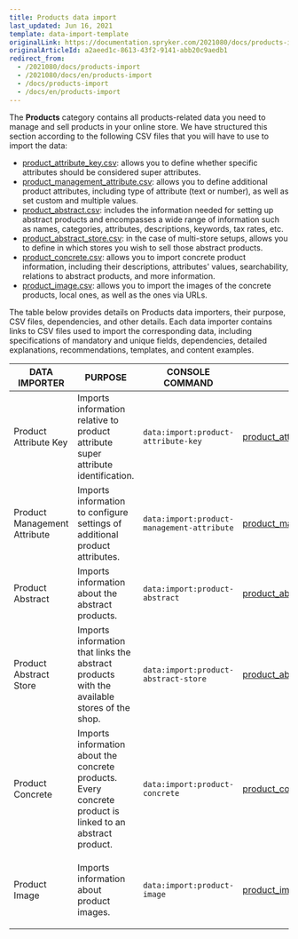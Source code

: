 ```yaml
---
title: Products data import
last_updated: Jun 16, 2021
template: data-import-template
originalLink: https://documentation.spryker.com/2021080/docs/products-import
originalArticleId: a2aeed1c-8613-43f2-9141-abb20c9aedb1
redirect_from:
  - /2021080/docs/products-import
  - /2021080/docs/en/products-import
  - /docs/products-import
  - /docs/en/products-import
---
```


The **Products** category contains all products-related data you need to manage and sell products in your online store. We have structured this section according to the following CSV files that you will have to use to import the data:

* [product_attribute_key.csv](/docs/pbc/all/product-information-management/{{page.version}}/import-and-export-data/products-data-import/file-details-product-attribute-key.csv.html): allows you to define whether specific attributes should be considered super attributes.
* [product_management_attribute.csv](/docs/scos/dev/data-import/{{page.version}}/data-import-categories/catalog-setup/products/file-details-product-management-attribute.csv.html): allows you to define additional product attributes, including type of attribute (text or number), as well as set custom and multiple values.
* [product_abstract.csv](/docs/pbc/all/product-information-management/{{page.version}}/import-and-export-data/products-data-import/file-details-product-abstract.csv.html): includes the information needed for setting up abstract products and encompasses a wide range of information such as names, categories, attributes, descriptions, keywords, tax rates, etc.
* [product_abstract_store.csv](/docs/pbc/all/product-information-management/{{page.version}}/import-and-export-data/products-data-import/file-details-product-abstract-store.csv.html): in the case of multi-store setups, allows you to define in which stores you wish to sell those abstract products.
* [product_concrete.csv](/docs/pbc/all/product-information-management/{{page.version}}/import-and-export-data/products-data-import/file-details-product-concrete.csv.html): allows you to import concrete product information, including their descriptions, attributes' values, searchability, relations to abstract products, and more information.
* [product_image.csv](/docs/scos/dev/data-import/{{page.version}}/data-import-categories/catalog-setup/products/file-details-product-image.csv.html): allows you to import the images of the concrete products, local ones, as well as the ones via URLs.

The table below provides details on Products data importers, their purpose, CSV files, dependencies, and other details. Each data importer contains links to CSV files used to import the corresponding data, including specifications of mandatory and unique fields, dependencies, detailed explanations, recommendations, templates, and content examples.

| DATA IMPORTER | PURPOSE | CONSOLE COMMAND | FILES | DEPENDENCIES |
| --- | --- | --- | --- |--- |
| Product Attribute Key   | Imports information relative to product attribute super attribute identification. |`data:import:product-attribute-key` |[product_attribute_key.csv](/docs/pbc/all/product-information-management/{{page.version}}/import-and-export-data/products-data-import/file-details-product-attribute-key.csv.html) |None |
| Product Management Attribute  | Imports information to configure settings of additional product attributes. |`data:import:product-management-attribute` |[product_management_attribute.csv](/docs/scos/dev/data-import/{{page.version}}/data-import-categories/catalog-setup/products/file-details-product-management-attribute.csv.html) |[product_attribute_key.csv](/docs/pbc/all/product-information-management/{{page.version}}/import-and-export-data/products-data-import/file-details-product-attribute-key.csv.html) |
| Product Abstract  |Imports information about the abstract products.  |`data:import:product-abstract` |[product_abstract.csv](/docs/pbc/all/product-information-management/{{page.version}}/import-and-export-data/products-data-import/file-details-product-abstract.csv.html) | [category.csv](/docs/pbc/all/product-information-management/{{page.version}}/import-and-export-data/categories-data-import/file-details-category.csv.html)|
| Product Abstract Store | Imports information that links the abstract products with the available stores of the shop.  |`data:import:product-abstract-store` |[product_abstract_store.csv](/docs/pbc/all/product-information-management/{{page.version}}/import-and-export-data/products-data-import/file-details-product-abstract-store.csv.html) |<ul><li>[product_abstract.csv](/docs/pbc/all/product-information-management/{{page.version}}/import-and-export-data/products-data-import/file-details-product-abstract.csv.html)</li><li>*stores.php* configuration file of demo shop PHP project</li></ul> |
| Product Concrete   |Imports information about the concrete products.<br>Every concrete product is linked to an abstract product.  |`data:import:product-concrete` |[product_concrete.csv](/docs/pbc/all/product-information-management/{{page.version}}/import-and-export-data/products-data-import/file-details-product-concrete.csv.html) |[product_abstract.csv](/docs/pbc/all/product-information-management/{{page.version}}/import-and-export-data/products-data-import/file-details-product-abstract.csv.html) |
| Product Image  |Imports information about product images.  |`data:import:product-image` |[product_image.csv](/docs/scos/dev/data-import/{{page.version}}/data-import-categories/catalog-setup/products/file-details-product-image.csv.html) | <ul><li>[product_abstract.csv](/docs/pbc/all/product-information-management/{{page.version}}/import-and-export-data/products-data-import/file-details-product-abstract.csv.html)</li><li>[product_concrete.csv](/docs/pbc/all/product-information-management/{{page.version}}/import-and-export-data/products-data-import/file-details-product-concrete.csv.html)</li></ul>(Each image needs to be assigned to an SKU from either one of these files).|
